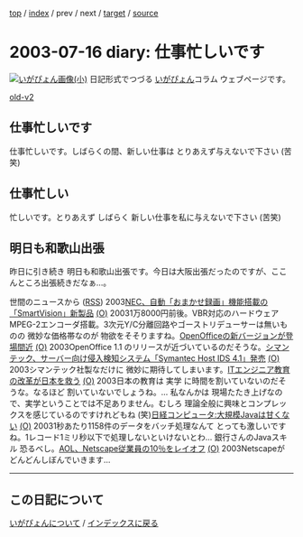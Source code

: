 [top](https://igapyon.github.io/diary/) 
 / [index](https://igapyon.github.io/diary/2003/index.html) 
 / prev 
 / next 
 / [target](https://igapyon.github.io/diary/2003/ig030716.html) 
 / [source](https://github.com/igapyon/diary/blob/gh-pages/2003/ig030716.html.src.md) 

2003-07-16 diary: 仕事忙しいです
=====================================================================================================
[![いがぴょん画像(小)](https://igapyon.github.io/diary/images/iga200306s.jpg "いがぴょん")](https://igapyon.github.io/diary/memo/memoigapyon.html) 日記形式でつづる [いがぴょん](https://igapyon.github.io/diary/memo/memoigapyon.html)コラム ウェブページです。

[old-v2](ig030716-orig.html)

## 仕事忙しいです

仕事忙しいです。しばらくの間、新しい仕事は とりあえず与えないで下さい (苦笑)






## 仕事忙しい


忙しいです。とりあえず しばらく 新しい仕事を私に与えないで下さい (苦笑)

## 明日も和歌山出張


昨日に引き続き 明日も和歌山出張です。今日は大阪出張だったのですが、ここんところ出張続きだなぁ…。



世間のニュースから ([RSS](ig030716-news.xml)) 2003[NEC、自動「おまかせ録画」機能搭載の「SmartVision」新製品](http://www.zdnet.co.jp/news/0307/16/njbt_04.html) [(O)](http://www.zdnet.co.jp/news/0307/16/njbt_04.html) 20031万8000円前後。VBR対応のハードウェアMPEG-2エンコーダ搭載。3次元Y/C分離回路やゴーストリデューサーは無いものの 微妙な価格帯なのが 物欲をそそりますね。[OpenOfficeの新バージョンが登場間近](http://japan.cnet.com/news/tech/story/0,2000047674,20059961,00.htm) [(O)](http://japan.cnet.com/news/tech/story/0,2000047674,20059961,00.htm) 2003OpenOffice 1.1 のリリースが近づいているのだそうな。[シマンテック、サーバー向け侵入検知システム「Symantec Host IDS 4.1」発売](http://japan.cnet.com/news/ent/story/0,2000047623,20059941,00.htm) [(O)](http://japan.cnet.com/news/ent/story/0,2000047623,20059941,00.htm) 2003シマンテック社製なだけに 微妙に期待してしまいます。[ITエンジニア教育の改革が日本を救う](http://itpro.nikkeibp.co.jp/free/ITPro/OPINION/20030714/1/) [(O)](http://itpro.nikkeibp.co.jp/free/ITPro/OPINION/20030714/1/) 2003日本の教育は 実学 に時間を割いていないのだそうな。なるほど 割いていないでしょうね。… 私なんかは 現場たたき上げなので、実学ということでは不足ありません。むしろ 理論全般に興味とコンプレックスを感じているのですけれどもね (笑)[日経コンピュータ:大規模Javaは甘くない](http://itpro.nikkeibp.co.jp/free/NC/TOKU1/20030703/1/) [(O)](http://itpro.nikkeibp.co.jp/free/NC/TOKU1/20030703/1/) 20031秒あたり1158件のデータをバッチ処理なんて とっても激しいですね。1レコード1ミリ秒以下で処理しないといけないとわ… 銀行さんのJavaスキル 恐るべし。[AOL、Netscape従業員の10％をレイオフ](http://www.zdnet.co.jp/news/0307/16/nebt_18.html) [(O)](http://www.zdnet.co.jp/news/0307/16/nebt_18.html) 2003Netscapeが どんどんしぼんでいきます…


----------------------------------------------------------------------------------------------------

## この日記について
[いがぴょんについて](https://igapyon.github.io/diary/memo/memoigapyon.html) / [インデックスに戻る](https://igapyon.github.io/diary/idxall.html)
